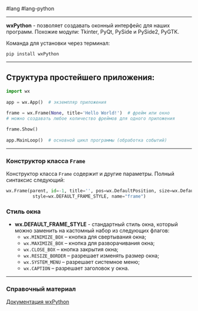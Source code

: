 #lang #lang-python 

---
**wxPython** - позволяет создавать оконный интерфейс для наших программ. Похожие модули: Tkinter, PyQt, PySide и PySide2, PyGTK.

Команда для установки через терминал:
```
pip install wxPython
```

---

## Структура простейшего приложения:

```python
import wx
 
app = wx.App()  # экземпляр приложения
 
frame = wx.Frame(None, title='Hello World!')  # фрейм или окно
# можно создавать любое количество фреймов для одного приложения

frame.Show()
 
app.MainLoop()  # основной цикл программы (обработка событий)
```

---

### Конструктор класса `Frame`

Конструктор класса `Frame` содержит и другие параметры. Полный синтаксис следующий:

```python
wx.Frame(parent, id=-1, title='', pos=wx.DefaultPosition, size=wx.DefaultSize, 
          style=wx.DEFAULT_FRAME_STYLE, name="frame")
```

### Стиль окна

- **wx.DEFAULT_FRAME_STYLE** - стандартный стиль окна, который можно заменить на кастомный набор из следующих флагов:
  - `wx.MINIMIZE_BOX` – кнопка для свертывания окна;
  - `wx.MAXIMIZE_BOX` – кнопка для разворачивания окна;
  - `wx.CLOSE_BOX` – кнопка закрытия окна;
  - `wx.RESIZE_BORDER` – разрешает изменять размер окна;
  - `wx.SYSTEM_MENU` – разрешает системное меню;
  - `wx.CAPTION` – разрешает заголовок у окна.

---

### Справочный материал
[Документация wxPython](https://docs.wxpython.org)
